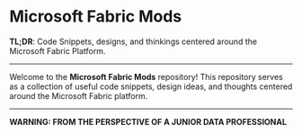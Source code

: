 # Microsoft Fabric Mods
**TL;DR**: Code Snippets, designs, and thinkings centered around the Microsoft Fabric Platform.

---

Welcome to the **Microsoft Fabric Mods** repository! This repository serves as a collection of useful code snippets, design ideas, and thoughts centered around the Microsoft Fabric platform.

---
**WARNING: FROM THE PERSPECTIVE OF A JUNIOR DATA PROFESSIONAL**
